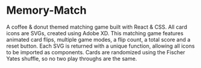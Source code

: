 # Memory-Match
A coffee & donut themed matching game built with React & CSS. All card icons are SVGs, created using Adobe XD. This matching game features animated card flips, multiple game modes, a flip count, a total score and a reset button. Each SVG is returned with a unique function, allowing all icons to be imported as components. Cards are randomized using the Fischer Yates shuffle, so no two play throughs are the same.
